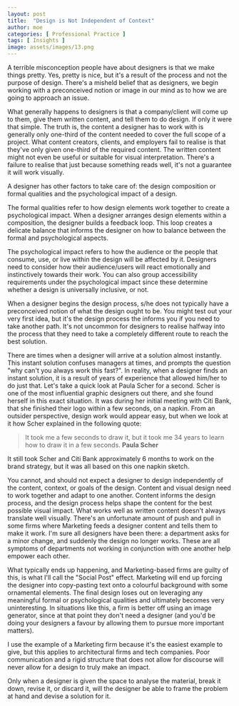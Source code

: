 ```yaml
---
layout: post
title:  "Design is Not Independent of Context"
author: moe
categories: [ Professional Practice ]
tags: [ Insights ]
image: assets/images/13.png
---
```


A terrible misconception people have about designers is that we make things pretty. Yes, pretty is nice, but it's a result of the process and not the purpose of design. There's a misheld belief that as designers, we begin working with a preconceived notion or image in our mind as to how we are going to approach an issue.

What generally happens to designers is that a company/client will come up to them, give them written content, and tell them to do design. If only it were that simple. The truth is, the content a designer has to work with is generally only one-third of the content needed to cover the full scope of a project. What content creators, clients, and employers fail to realise is that they've only given one-third of the required content. The written content might not even be useful or suitable for visual interpretation. There's a failure to realise that just because something reads well, it's not a guarantee it will work visually.

A designer has other factors to take care of: the design composition or formal qualities and the psychological impact of a design.

The formal qualities refer to how design elements work together to create a psychological impact. When a designer arranges design elements within a composition, the designer builds a feedback loop. This loop creates a delicate balance that informs the designer on how to balance between the formal and psychological aspects.

The psychological impact refers to how the audience or the people that consume, use, or live within the design will be affected by it. Designers need to consider how their audience/users will react emotionally and instinctively towards their work. You can also group accessibility requirements under the psychological impact since these determine whether a design is universally inclusive, or not.

When a designer begins the design process, s/he does not typically have a preconceived notion of what the design ought to be. You might test out your very first idea, but it's the design process the informs you if you need to take another path. It's not uncommon for designers to realise halfway into the process that they need to take a completely different route to reach the best solution.

There are times when a designer will arrive at a solution almost instantly. This instant solution confuses managers at times, and prompts the question "why can't you always work this fast?". In reality, when a designer finds an instant solution, it is a result of years of experience that allowed him/her to do just that. Let's take a quick look at Paula Scher for a second. Scher is one of the most influential graphic designers out there, and she found herself in this exact situation. It was during her initial meeting with Citi Bank, that she finished their logo within a few seconds, on a napkin. From an outsider perspective, design work would appear easy, but when we look at it how Scher explained in the following quote:

> It took me a few seconds to draw it, but it took me 34 years to learn how to draw it in a few seconds.
> **Paula Scher**

It still took Scher and Citi Bank approximately 6 months to work on the brand strategy, but it was all based on this one napkin sketch.

You cannot, and should not expect a designer to design independently of the content, context, or goals of the design. Content and visual design need to work together and adapt to one another. Content informs the design process, and the design process helps shape the content for the best possible visual impact. What works well as written content doesn't always translate well visually. There's an unfortunate amount of push and pull in some firms where Marketing feeds a designer content and tells them to make it work. I'm sure all designers have been there: a department asks for a minor change, and suddenly the design no longer works. These are all symptoms of departments not working in conjunction with one another help empower each other.

What typically ends up happening, and Marketing-based firms are guilty of this, is what I'll call the "Social Post" effect. Marketing will end up forcing the designer into copy-pasting text onto a colourful background with some ornamental elements. The final design loses out on leveraging any meaningful formal or psychological qualities and ultimately becomes very uninteresting. In situations like this, a firm is better off using an image generator, since at that point they don't need a designer (and you'd be doing your designers a favour by allowing them to pursue more important matters).

I use the example of a Marketing firm because it's the easiest example to give, but this applies to architectural firms and tech companies. Poor communication and a rigid structure that does not allow for discourse will never allow for a design to truly make an impact.

Only when a designer is given the space to analyse the material, break it down, revise it, or discard it, will the designer be able to frame the problem at hand and devise a solution for it.
